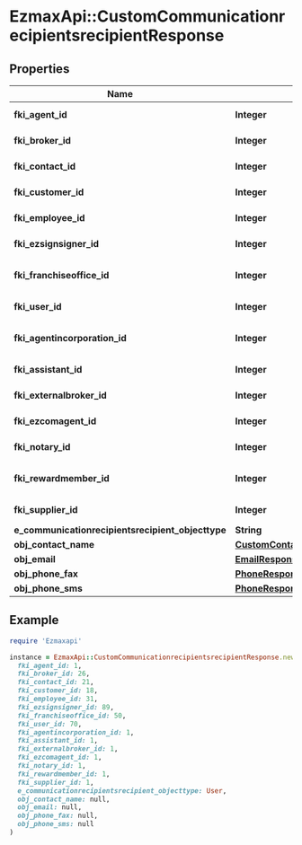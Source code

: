 # EzmaxApi::CustomCommunicationrecipientsrecipientResponse

## Properties

| Name | Type | Description | Notes |
| ---- | ---- | ----------- | ----- |
| **fki_agent_id** | **Integer** | The unique ID of the Agent. | [optional] |
| **fki_broker_id** | **Integer** | The unique ID of the Broker. | [optional] |
| **fki_contact_id** | **Integer** | The unique ID of the Contact | [optional] |
| **fki_customer_id** | **Integer** | The unique ID of the Customer. | [optional] |
| **fki_employee_id** | **Integer** | The unique ID of the Employee. | [optional] |
| **fki_ezsignsigner_id** | **Integer** | The unique ID of the Ezsignsigner | [optional] |
| **fki_franchiseoffice_id** | **Integer** | The unique ID of the Franchisereoffice | [optional] |
| **fki_user_id** | **Integer** | The unique ID of the User | [optional] |
| **fki_agentincorporation_id** | **Integer** | The unique ID of the Agentincorporation. | [optional] |
| **fki_assistant_id** | **Integer** | The unique ID of the Assistant. | [optional] |
| **fki_externalbroker_id** | **Integer** | The unique ID of the Externalbroker. | [optional] |
| **fki_ezcomagent_id** | **Integer** | The unique ID of the Ezcomagent. | [optional] |
| **fki_notary_id** | **Integer** | The unique ID of the Notary. | [optional] |
| **fki_rewardmember_id** | **Integer** | The unique ID of the Rewardmember. | [optional] |
| **fki_supplier_id** | **Integer** | The unique ID of the Supplier. | [optional] |
| **e_communicationrecipientsrecipient_objecttype** | **String** |  |  |
| **obj_contact_name** | [**CustomContactNameResponse**](CustomContactNameResponse.md) |  |  |
| **obj_email** | [**EmailResponseCompound**](EmailResponseCompound.md) |  | [optional] |
| **obj_phone_fax** | [**PhoneResponseCompound**](PhoneResponseCompound.md) |  | [optional] |
| **obj_phone_sms** | [**PhoneResponseCompound**](PhoneResponseCompound.md) |  | [optional] |

## Example

```ruby
require 'Ezmaxapi'

instance = EzmaxApi::CustomCommunicationrecipientsrecipientResponse.new(
  fki_agent_id: 1,
  fki_broker_id: 26,
  fki_contact_id: 21,
  fki_customer_id: 18,
  fki_employee_id: 31,
  fki_ezsignsigner_id: 89,
  fki_franchiseoffice_id: 50,
  fki_user_id: 70,
  fki_agentincorporation_id: 1,
  fki_assistant_id: 1,
  fki_externalbroker_id: 1,
  fki_ezcomagent_id: 1,
  fki_notary_id: 1,
  fki_rewardmember_id: 1,
  fki_supplier_id: 1,
  e_communicationrecipientsrecipient_objecttype: User,
  obj_contact_name: null,
  obj_email: null,
  obj_phone_fax: null,
  obj_phone_sms: null
)
```

